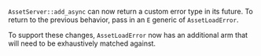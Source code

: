 `AssetServer::add_async` can now return a custom error type in its future.
To return to the previous behavior, pass in an `E` generic of `AssetLoadError`.

To support these changes, `AssetLoadError` now has an additional arm that will need to be exhaustively matched against.
